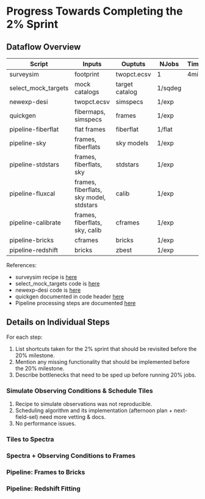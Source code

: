# Progress Towards Completing the 2% Sprint

## Dataflow Overview

| Script              | Inputs              | Ouptuts        |  NJobs | Time/job | Status     |
|---------------------|---------------------|----------------|--------|----------|------------|
| surveysim           | footprint           | twopct.ecsv    |      1 |     4min | done       |
| select_mock_targets | mock catalogs       | target catalog | 1/sqdeg |         |            |
| newexp-desi         | twopct.ecsv         | simspecs       |  1/exp |          |            |
| quickgen            | fibermaps, simspecs | frames         |  1/exp |          |            |
| pipeline-fiberflat  | flat frames         | fiberflat      | 1/flat |          |            |
| pipeline-sky        | frames, fiberflats  | sky models     |  1/exp |          |            |
| pipeline-stdstars   | frames, fiberflats, sky | stdstars   |  1/exp |          |            |
| pipeline-fluxcal    | frames, fiberflats, sky model, stdstars | calib | 1/exp | | |
| pipeline-calibrate  | frames, fiberflats, sky, calib | cframes | 1/exp | | |
| pipeline-bricks     | cframes             | bricks         | 1/exp | | |
| pipeline-redshift   | bricks              | zbest          | 1/exp | | |

References:
- surveysim recipe is [here](README.md)
- select_mock_targets code is [here](https://github.com/desihub/desitarget/blob/master/bin/select_mock_targets)
- newexp-desi code is [here](https://github.com/desihub/desisim/blob/master/bin/newexp-desi)
- quickgen documented in code header [here](https://github.com/desihub/desisim/blob/master/py/desisim/scripts/quickgen.py)
- Pipeline processing steps are documented [here](https://github.com/desihub/desispec/blob/master/doc/pipeline.rst)

## Details on Individual Steps

For each step:
1. List shortcuts taken for the 2% sprint that should be revisited before the 20% milestone.
2. Mention any missing functionality that should be implemented before the 20% milestone.
3. Describe bottlenecks that need to be sped up before running 20% jobs.

### Simulate Observing Conditions & Schedule Tiles

1. Recipe to simulate observations was not reproducible.
2. Scheduling algorithm and its implementation (afternoon plan + next-field-sel) need more vetting & docs.
3. No performance issues.

### Tiles to Spectra

### Spectra + Observing Conditions to Frames

### Pipeline: Frames to Bricks

### Pipeline: Redshift Fitting
